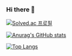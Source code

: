### Hi there 👋

<!--
**silverstone2/silverstone2** is a ✨ _special_ ✨ repository because its `README.md` (this file) appears on your GitHub profile.

Here are some ideas to get you started:

- 🔭 I’m currently working on ...
- 🌱 I’m currently learning HTML, CSS, JAVASCRIPT, DATABASE(ORACLE)
- 👯 I’m looking to collaborate on ...
- 🤔 I’m looking for help with ...
- 💬 Ask me about ...
- 📫 How to reach me: ...
- 😄 Pronouns: ...
- ⚡ Fun fact: ...
-->

[![Solved.ac
프로필](http://mazassumnida.wtf/api/v2/generate_badge?boj=kcles21)](https://solved.ac/kcles21)

[![Anurag's GitHub stats](https://github-readme-stats.vercel.app/api?username=silverstone2)](https://github.com/silverstone2/github-readme-stats)

[![Top Langs](https://github-readme-stats.vercel.app/api/top-langs/?username=silverstone2)](https://github.com/silverstone2/github-readme-stats)
